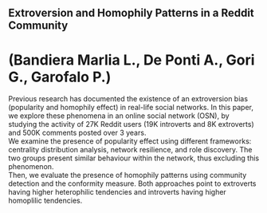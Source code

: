 ## Extroversion and Homophily Patterns in a Reddit Community 
# (Bandiera Marlia L., De Ponti A., Gori G., Garofalo P.)

Previous research has documented the existence of an extroversion bias (popularity and homophily effect) in real-life social networks. 
In this paper,  we  explore these phenomena in an online social network (OSN), by studying the activity of 27K Reddit users (19K introverts and 8K extroverts) and 500K comments posted over 3 years.  
We examine the presence of popularity effect using different frameworks: centrality distribution analysis, network resilience, and role discovery. 
The two groups present similar behaviour within the network, thus excluding this phenomenon.  
Then, we evaluate the presence of homophily patterns using community detection and the conformity measure. 
Both approaches point to extroverts having higher heterophilic tendencies and introverts having higher homoplilic tendencies.
